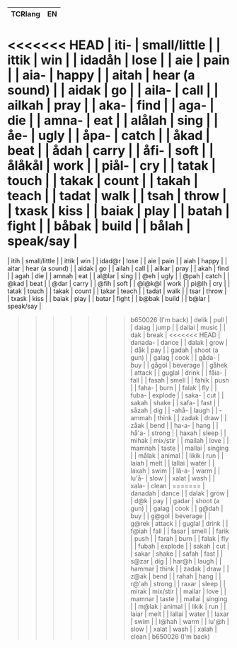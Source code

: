 | TCRlang | EN             |
| ------- | -------------- |
<<<<<<< HEAD
| iti-    | small/little   |
| ittik   | win            |
| idadåh  | lose           |
| aie     | pain           |
| aia-    | happy          |
| aitah   | hear (a sound) |
| aidak   | go             |
| aila-   | call           |
| ailkah  | pray           |
| aka-    | find           |
| aga-    | die            |
| amna-   | eat            |
| alålah  | sing           |
| åe-     | ugly           |
| åpa-    | catch          |
| åkad    | beat           |
| ådah    | carry          |
| åfi-    | soft           |
| ålåkål  | work           |
| piål-   | cry            |
| tatak   | touch          |
| takak   | count          |
| takah   | teach          |
| tadat   | walk           |
| tsah    | throw          |
| txask   | kiss           |
| baiak   | play           |
| batah   | fight          |
| båbak   | build          |
| bålah   | speak/say      |
=======
| itih    | small/little   |
| ittik   | win            |
| idad@r  | lose           |
| aie     | pain           |
| aiah    | happy          |
| aitar   | hear (a sound) |
| aidak   | go             |
| ailah   | call           |
| ailkar  | pray           |
| akah    | find           |
| agah    | die            |
| amnah   | eat            |
| al@lar  | sing           |
| @eh     | ugly           |
| @pah    | catch          |
| @kad    | beat           |
| @dar    | carry          |
| @fih    | soft           |
| @l@k@l  | work           |
| pi@lh   | cry            |
| tatak   | touch          |
| takak   | count          |
| takar   | teach          |
| tadat   | walk           |
| tsar    | throw          |
| txask   | kiss           |
| baiak   | play           |
| batar   | fight          |
| b@bak   | build          |
| b@lar   | speak/say      |
>>>>>>> b650026 (I'm back)
| delik   | pull           |
| daiag   | jump           |
| dailai  | music          |
| dak     | break          |
<<<<<<< HEAD
| danada- | dance          |
| dalak   | grow           |
| dåk     | pay            |
| gadah   | shoot (a gun)  |
| galag   | cook           |
| gåda-   | buy            |
| gågol   | beverage       |
| gåhek   | attack         |
| guglal  | drink          |
| fåia-   | fall           |
| fasah   | smell          |
| fahik   | push           |
| faha-   | burn           |
| falak   | fly            |
| fuba-   | explode        |
| saka-   | cut            |
| sakah   | shake          |
| safa-   | fast           |
| såzah   | dig            |
| -ahå-   | laugh          |
| -ammah  | think          |
| zadak   | draw           |
| zåak    | bend           |
| ha-a-   | hang           |
| hå'a-   | strong         |
| haxah   | sleep          |
| mihak   | mix/stir       |
| mailah  | love           |
| mamnah  | taste          |
| mallai  | singing        |
| målak   | animal         |
| likik   | run            |
| laiah   | melt           |
| lallai  | water          |
| laxah   | swim           |
| lå-a-   | warm           |
| lu'å-   | slow           |
| xalat   | wash           |
| xala-   | clean          |
=======
| danadah | dance          |
| dalak   | grow           |
| d@k     | pay            |
| gadar   | shoot (a gun)  |
| galag   | cook           |
| g@dah   | buy            |
| g@gol   | beverage       |
| g@rek   | attack         |
| guglal  | drink          |
| f@iah   | fall           |
| fasar   | smell          |
| farik   | push           |
| farah   | burn           |
| falak   | fly            |
| fubah   | explode        |
| sakah   | cut            |
| sakar   | shake          |
| safah   | fast           |
| s@zar   | dig            |
| har@h   | laugh          |
| hammar  | think          |
| zadak   | draw           |
| z@ak    | bend           |
| rahah   | hang           |
| r@'ah   | strong         |
| raxar   | sleep          |
| mirak   | mix/stir       |
| mailar  | love           |
| mamnar  | taste          |
| mallai  | singing        |
| m@lak   | animal         |
| likik   | run            |
| laiar   | melt           |
| lallai  | water          |
| laxar   | swim           |
| l@hah   | warm           |
| lu'@h   | slow           |
| xalat   | wash           |
| xalah   | clean          |
>>>>>>> b650026 (I'm back)
